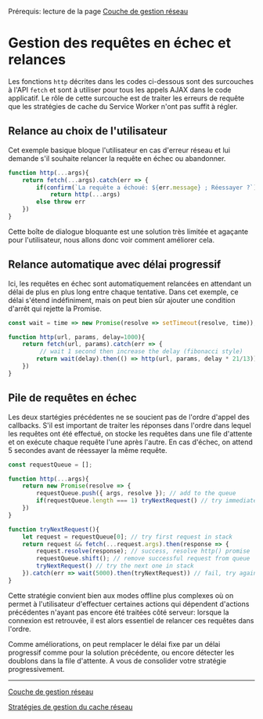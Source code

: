 <span class="requirements">Prérequis: lecture de la page <a href="network-management.md">Couche de gestion réseau</a></span>

Gestion des requêtes en échec et relances
==========================================

Les fonctions `http` décrites dans les codes ci-dessous sont des surcouches à l'API `fetch` et sont à utiliser pour tous les appels AJAX dans le code applicatif. Le rôle de cette surcouche est de traiter les erreurs de requête que les stratégies de cache du Service Worker n'ont pas suffit à régler. 

## Relance au choix de l'utilisateur

Cet exemple basique bloque l'utilisateur en cas d'erreur réseau et lui demande s'il souhaite relancer la requête en échec ou abandonner.

```javascript
function http(...args){
    return fetch(...args).catch(err => {
       	if(confirm(`La requête a échoué: ${err.message} ; Réessayer ?`))
       		return http(...args)
       	else throw err
    })
}
```

Cette boîte de dialogue bloquante est une solution très limitée et agaçante pour l'utilisateur, nous allons donc voir comment améliorer cela.

## Relance automatique avec délai progressif

Ici, les requêtes en échec sont automatiquement relancées en attendant un délai de plus en plus long entre chaque tentative. Dans cet exemple, ce délai s'étend indéfiniment, mais on peut bien sûr ajouter une condition d'arrêt qui rejette la Promise.

```javascript
const wait = time => new Promise(resolve => setTimeout(resolve, time));

function http(url, params, delay=1000){
    return fetch(url, params).catch(err => {
    	 // wait 1 second then increase the delay (fibonacci style)       	
       	return wait(delay).then(() => http(url, params, delay * 21/13))
    })
}
```

## Pile de requêtes en échec

Les deux startégies précédentes ne se soucient pas de l'ordre d'appel des callbacks. S'il est important de traiter les réponses dans l'ordre dans lequel les requêtes ont été effectué, on stocke les requêtes dans une file d'attente et on exécute chaque requête l'une après l'autre. En cas d'échec, on attend 5 secondes avant de réessayer la même requête.

```javascript
const requestQueue = [];

function http(...args){
	return new Promise(resolve => {
		requestQueue.push({ args, resolve }); // add to the queue
		if(requestQueue.length === 1) tryNextRequest() // try immediately if first
	})
}

function tryNextRequest(){
	let request = requestQueue[0]; // try first request in stack
	return request && fetch(...request.args).then(response => {
		request.resolve(response); // success, resolve http() promise
		requestQueue.shift(); // remove successful request from queue
		tryNextRequest() // try the next one in stack
	}).catch(err => wait(5000).then(tryNextRequest)) // fail, try again later
}
```

Cette stratégie convient bien aux modes offline plus complexes où on permet à l'utilisateur d'effectuer certaines actions qui dépendent d'actions précédentes n'ayant pas encore été traitées côté serveur: lorsque la connexion est retrouvée, il est alors essentiel de relancer ces requêtes dans l'ordre.

Comme améliorations, on peut remplacer le délai fixe par un délai progressif comme pour la solution précédente, ou encore détecter les doublons dans la file d'attente. A vous de consolider votre stratégie progressivement.

---

[Couche de gestion réseau](network-management.md)

[Stratégies de gestion du cache réseau](network-strategies.md)
